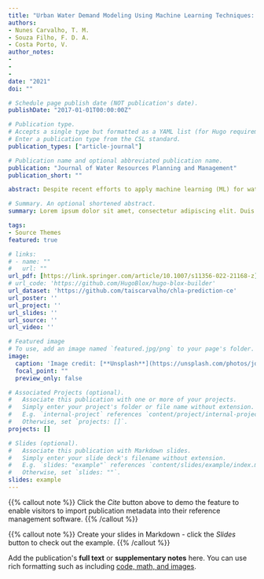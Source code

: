 ```yaml
---
title: "Urban Water Demand Modeling Using Machine Learning Techniques: Case Study of Fortaleza, Brazil"
authors:
- Nunes Carvalho, T. M.
- Souza Filho, F. D. A.
- Costa Porto, V.
author_notes:
-
-
-
date: "2021"
doi: ""

# Schedule page publish date (NOT publication's date).
publishDate: "2017-01-01T00:00:00Z"

# Publication type.
# Accepts a single type but formatted as a YAML list (for Hugo requirements).
# Enter a publication type from the CSL standard.
publication_types: ["article-journal"]

# Publication name and optional abbreviated publication name.
publication: "Journal of Water Resources Planning and Management"
publication_short: ""

abstract: Despite recent efforts to apply machine learning (ML) for water demand modeling, overcoming the black-box nature of these techniques to extract practical information remains a challenge, especially in developing countries. This study integrated random forest (RF), self-organizing map (SOM), and artificial neural network (ANN) techniques to assess water demand patterns and to develop a predictive model for the city of Fortaleza, Brazil. We performed the analysis at two spatial scales, with different level of information: census tracts (CTs) at the fine scale, and census blocks (CBs) at the coarse scale. At the CB scale, demand was modeled with socioeconomic, demographic, and household characteristics. The RF technique was applied to rank these variables, and the most relevant were used to cluster census blocks with SOMs. RFs and ANNs were used in an iterative approach to define the input variables for the predictive model with minimum redundancy. At the CT scale, demand was modeled using HDI and per capita income. Variables which assess the education level and economic aspects of households demonstrated a direct relationship with water demand. The analysis at the coarse scale provided more insight into the relationship between the variables; however, the predictive model performed better at the fine scale. This study demonstrates how data-driven models can be helpful for water management, especially in environments with strong socioeconomic inequalities, where urban planning decisions should be integrated and inclusive.

# Summary. An optional shortened abstract.
summary: Lorem ipsum dolor sit amet, consectetur adipiscing elit. Duis posuere tellus ac convallis placerat. Proin tincidunt magna sed ex sollicitudin condimentum.

tags:
- Source Themes
featured: true

# links:
# - name: ""
#   url: ""
url_pdf: [https://link.springer.com/article/10.1007/s11356-022-21168-z]
# url_code: 'https://github.com/HugoBlox/hugo-blox-builder'
url_dataset: 'https://github.com/taiscarvalho/chla-prediction-ce'
url_poster: ''
url_project: ''
url_slides: ''
url_source: ''
url_video: ''

# Featured image
# To use, add an image named `featured.jpg/png` to your page's folder. 
image:
  caption: 'Image credit: [**Unsplash**](https://unsplash.com/photos/jdD8gXaTZsc)'
  focal_point: ""
  preview_only: false

# Associated Projects (optional).
#   Associate this publication with one or more of your projects.
#   Simply enter your project's folder or file name without extension.
#   E.g. `internal-project` references `content/project/internal-project/index.md`.
#   Otherwise, set `projects: []`.
projects: []

# Slides (optional).
#   Associate this publication with Markdown slides.
#   Simply enter your slide deck's filename without extension.
#   E.g. `slides: "example"` references `content/slides/example/index.md`.
#   Otherwise, set `slides: ""`.
slides: example
---
```


{{% callout note %}}
Click the *Cite* button above to demo the feature to enable visitors to import publication metadata into their reference management software.
{{% /callout %}}

{{% callout note %}}
Create your slides in Markdown - click the *Slides* button to check out the example.
{{% /callout %}}

Add the publication's **full text** or **supplementary notes** here. You can use rich formatting such as including [code, math, and images](https://docs.hugoblox.com/content/writing-markdown-latex/).
